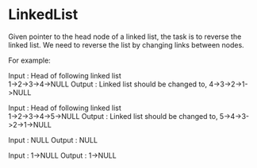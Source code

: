 # LinkedList

Given pointer to the head node of a linked list, the task is to reverse the linked list. We need to reverse the list by changing links between nodes.

For example:

Input : Head of following linked list  
       1->2->3->4->NULL
Output : Linked list should be changed to,
       4->3->2->1->NULL

Input : Head of following linked list  
       1->2->3->4->5->NULL
Output : Linked list should be changed to,
       5->4->3->2->1->NULL

Input : NULL
Output : NULL

Input  : 1->NULL
Output : 1->NULL
